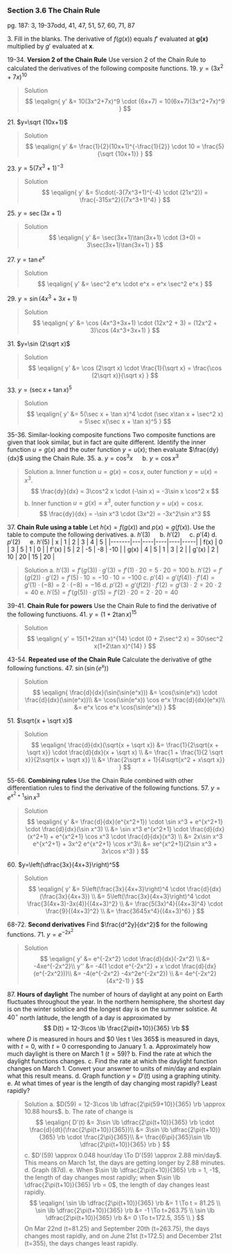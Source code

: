 ### Section 3.6 The Chain Rule
pg. 187: 3, 19-37odd, 41, 47, 51, 57, 60, 71, 87

3\. Fill in the blanks. The derivative of $f(g(x))$ equals $f'$ evaluated at **g(x)** multiplied by $g'$ evaluated at **x**.

19-34\. **Version 2 of the Chain Rule** Use version 2 of the Chain Rule to calculated the derivatives of the following composite functions.
19\. $y=(3x^2+7x)^{10}$
>Solution
$$
\eqalign{
y' &= 10(3x^2+7x)^9 \cdot (6x+7) = 10(6x+7)(3x^2+7x)^9
}
$$

21\. $y=\sqrt {10x+1}$
>Solution
$$
\eqalign{
y' &= \frac{1}{2}(10x+1)^{-\frac{1}{2}} \cdot 10 = \frac{5}{\sqrt {10x+1}}
}
$$

23\. $y=5(7x^3+1)^{-3}$
>Solution
$$
\eqalign{
y' &= 5\cdot(-3(7x^3+1)^{-4} \cdot (21x^2)) = \frac{-315x^2}{(7x^3+1)^4}
}
$$

25\. $y=\sec(3x+1)$
>Solution
$$
\eqalign{
y' &= \sec(3x+1)\tan(3x+1) \cdot (3+0) = 3\sec(3x+1)\tan(3x+1)
}
$$

27\. $y=\tan e^x$
>Solution
$$
\eqalign{
y' &= \sec^2 e^x \cdot e^x = e^x \sec^2 e^x
}
$$

29\. $y=\sin (4x^3+3x+1)$
>Solution
$$
\eqalign{
y' &= \cos (4x^3+3x+1) \cdot (12x^2 + 3) = (12x^2 + 3)\cos (4x^3+3x+1)
}
$$

31\. $y=\sin (2\sqrt x)$
>Solution
$$
\eqalign{
y' &= \cos (2\sqrt x) \cdot \frac{1}{\sqrt x} = \frac{\cos (2\sqrt x)}{\sqrt x}
}
$$

33\. $y=(\sec x + \tan x)^5$
>Solution
$$
\eqalign{
y' &= 5(\sec x + \tan x)^4 \cdot (\sec x\tan x + \sec^2 x) = 5\sec x(\sec x + \tan x)^5
}
$$

35-36\. Similar-looking composite functions Two composite functions are given that look similar, but in fact are quite different. Identify the inner function $u=g(x)$ and the outer function $y=u(x)$; then evaluate $\frac{dy}{dx}$ using the Chain Rule.
35\. a. $y=\cos^3 x$ &emsp; b. $y=\cos x^3$
>Solution
a. Inner function $u=g(x)=\cos x$, outer function $y=u(x) = x^3$.
$$
\frac{dy}{dx} = 3\cos^2 x \cdot (-\sin x) = -3\sin x \cos^2 x
$$
b. Inner function $u=g(x)=x^3$, outer function $y=u(x) = \cos x$.
$$
\frac{dy}{dx} = -\sin x^3 \cdot (3x^2) = -3x^2\sin x^3
$$

37\. **Chain Rule using a table** Let $h(x) = f(g(x))$ and $p(x) = g(f(x))$. Use the table to compute the following derivatives.
a. $h'(3)$ &emsp; b. $h'(2)$ &emsp; c. $p'(4)$
d. $p'(2)$ &emsp; e. $h'(5)$
| x     | 1 | 2  | 3  | 4  | 5   |
|-------|---|----|----|----|-----|
| f(x)  | 0 | 3  | 5  | 1  | 0   |
| f'(x) | 5 | 2  | -5 | -8 | -10 |
| g(x)  | 4 | 5  | 1  | 3  | 2   |
| g'(x) | 2 | 10 | 20 | 15 | 20  |
>Solution
a. $h'(3) = f'(g(3))\cdot g'(3) = f'(1)\cdot 20 = 5\cdot 20 = 100$
b. $h'(2) = f'(g(2))\cdot g'(2) = f'(5)\cdot 10 = -10 \cdot 10 = -100$
c. $p'(4) = g'(f(4))\cdot f'(4) = g'(1)\cdot (-8) = 2 \cdot (-8) = -16$
d. $p'(2) = g'(f(2))\cdot f'(2) = g'(3)\cdot 2 = 20 \cdot 2 = 40$
e. $h'(5) = f'(g(5))\cdot g'(5) = f'(2)\cdot 20 = 2 \cdot 20 = 40$

39-41\. **Chain Rule for powers** Use the Chain Rule to find the derivative of the following functiuons.
41\. $y=(1+2\tan x)^{15}$
>Solution
$$
\eqalign{
y' = 15(1+2\tan x)^{14} \cdot (0 + 2\sec^2 x) = 30\sec^2 x(1+2\tan x)^{14}
}
$$

43-54\. **Repeated use of the Chain Rule** Calculate the derivative of gthe following functions.
47\. $\sin(\sin(e^x))$
>Solution
$$
\eqalign{
\frac{d}{dx}(\sin(\sin(e^x))) &= \cos(\sin(e^x)) \cdot \frac{d}{dx}(\sin(e^x))\\
&= \cos(\sin(e^x)) \cos e^x \frac{d}{dx}(e^x)\\
&= e^x \cos e^x \cos(\sin(e^x))
}
$$

51\. $\sqrt{x + \sqrt x}$
>Solution
$$
\eqalign{
\frac{d}{dx}(\sqrt{x + \sqrt x}) &= \frac{1}{2\sqrt{x + \sqrt x}} \cdot \frac{d}{dx}(x + \sqrt x) \\
&= \frac{1 + \frac{1}{2 \sqrt x}}{2\sqrt{x + \sqrt x}} \\
&= \frac{2\sqrt x + 1}{4\sqrt{x^2 + x\sqrt x}}
}
$$

55-66\. **Combining rules** Use the Chain Rule combined with other differentiation rules to find the derivative of the following functions.
57\. $y= e^{x^2+1}\sin x^3$
>Solution
$$
\eqalign{
y' &= \frac{d}{dx}(e^{x^2+1}) \cdot \sin x^3 + e^{x^2+1} \cdot \frac{d}{dx}(\sin x^3) \\
&= \sin x^3 e^{x^2+1} \cdot \frac{d}{dx}(x^2+1) + e^{x^2+1} \cos x^3 \cdot \frac{d}{dx}(x^3) \\
&= 2x\sin x^3 e^{x^2+1} + 3x^2 e^{x^2+1} \cos x^3\\
&= xe^{x^2+1}(2\sin x^3 + 3x\cos x^3)
}
$$

<!-- pagebreak -->
60\. $y=\left(\dfrac{3x}{4x+3}\right)^5$
>Solution
$$
\eqalign{
y' &= 5\left(\frac{3x}{4x+3}\right)^4 \cdot \frac{d}{dx}(\frac{3x}{4x+3}) \\
&= 5\left(\frac{3x}{4x+3}\right)^4 \cdot \frac{3(4x+3)-3x(4)}{(4x+3)^2} \\
&= \frac{5(3x)^4}{(4x+3)^4} \cdot \frac{9}{(4x+3)^2} \\
&= \frac{3645x^4}{(4x+3)^6}
}
$$

68-72\. **Second derivatives** Find $\frac{d^2y}{dx^2}$ for the following functions.
71\. $y=e^{-2x^2}$
>Solution
$$
\eqalign{
y' &= e^{-2x^2} \cdot \frac{d}{dx}(-2x^2) \\
&= -4xe^{-2x^2}\\
y'' &= -4(1 \cdot e^{-2x^2} + x \cdot \frac{d}{dx}(e^{-2x^2}))\\
&= -4(e^{-2x^2} -4x^2e^{-2x^2}) \\
&= 4e^{-2x^2}(4x^2-1)
}
$$

87\. **Hours of daylight** The number of hours of daylight at any point on Earth fluctuates throughout the year. In the northern hemisphere, the shortest day is on the winter solstice and the longest day is on the summer solstice. At $40^{\circ}$ north latitude, the length of a day is approximated by
$$
D(t) = 12-3\cos \lb \frac{2\pi(t+10)}{365} \rb
$$
where $D$ is measured in hours and $0 \les t \les 365$ is measured in days, with $t=0$, with $t=0$ corresponding to January 1.
a. Approximately how much daylight is there on March 1 ($t=59$)?
b. Find the rate at which the daylight functions changes.
c. Find the rate at which the daylight function changes on March 1. Convert your answner to units of min/day and explain what this result means.
d. Graph function $y=D'(t)$ using a graphing utinity.
e. At what times of year is the length of day changing most rapidly? Least rapidly?
>Solution
a. $D(59) = 12-3\cos \lb \dfrac{2\pi(59+10)}{365} \rb \approx 10.88 hours$.
b. The rate of change is
$$
\eqalign{
D'(t) &= 3\sin \lb \dfrac{2\pi(t+10)}{365} \rb \cdot \frac{d}{dt}(\frac{2\pi(t+10)}{365})\\
&= 3\sin \lb \dfrac{2\pi(t+10)}{365} \rb \cdot \frac{2\pi}{365}\\
&= \frac{6\pi}{365}\sin \lb \dfrac{2\pi(t+10)}{365} \rb
}
$$
c. $D'(59) \approx 0.048 hour/day \To D'(59) \approx 2.88 min/day$. This means on March 1st, the days are getting longer by 2.88 minutes.
d. Graph (87d).
e. When $\sin \lb \dfrac{2\pi(t+10)}{365} \rb = 1, -1$, the length of day changes most rapidly; when $\sin \lb \dfrac{2\pi(t+10)}{365} \rb = 0$, the length of day changes least rapidly.
$$
\eqalign{
\sin \lb \dfrac{2\pi(t+10)}{365} \rb &= 1 \To t = 81.25 \\
\sin \lb \dfrac{2\pi(t+10)}{365} \rb &= -1 \To t=263.75 \\
\sin \lb \dfrac{2\pi(t+10)}{365} \rb &= 0 \To t=172.5, 355 \\
}
$$
On Mar 22nd (t=81.25) and September 20th (t=263.75), the days changes most rapidly, and on June 21st (t=172.5) and December 21st (t=355), the days changes least rapidly.
